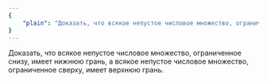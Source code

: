 ```yaml
---
{
    "plain": "Доказать, что всякое непустое числовое множество, ограниченное снизу, имеет нижнюю грань, а всякое непустое числовое множество, ограниченное сверху, имеет верхнюю грань."
}
---
```


Доказать, что всякое непустое числовое множество, ограниченное снизу, имеет нижнюю грань, а всякое непустое числовое множество, ограниченное сверху, имеет верхнюю грань.